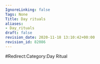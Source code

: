 ```yaml
---
IgnoreLinking: false
Tags: None
Title: Day rituals
aliases:
- Day_rituals
draft: false
revision_date: 2020-11-18 13:10:42+00:00
revision_id: 82086
---
```


#Redirect:Category:Day Ritual